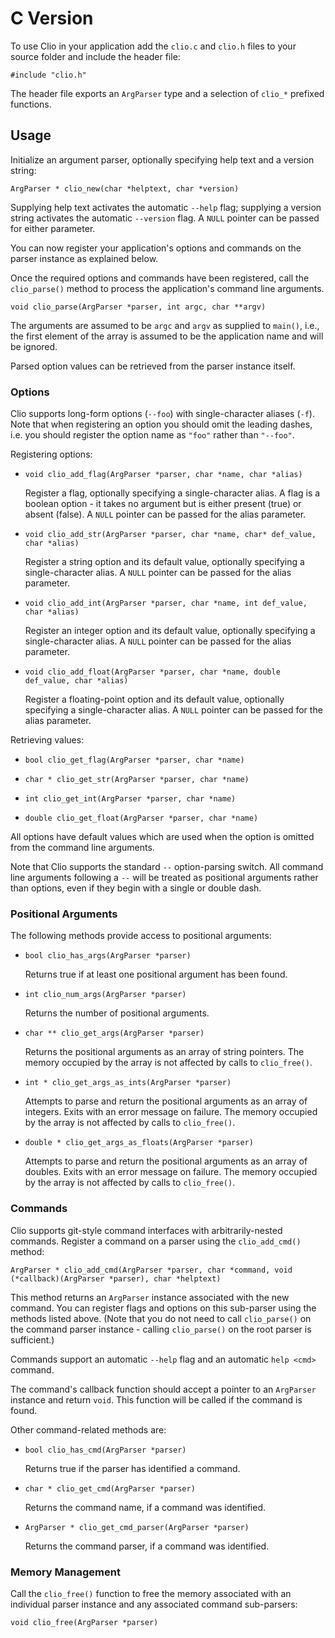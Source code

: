 
# C Version

To use Clio in your application add the `clio.c` and `clio.h` files to your source folder and include the header file:

    #include "clio.h"

The header file exports an `ArgParser` type and a selection of `clio_*` prefixed functions.


## Usage

Initialize an argument parser, optionally specifying help text and a version
string:

    ArgParser * clio_new(char *helptext, char *version)

Supplying help text activates the automatic `--help` flag; supplying a version string activates the automatic `--version` flag. A `NULL` pointer can be passed
for either parameter.

You can now register your application's options and commands on the parser instance as explained below.

Once the required options and commands have been registered, call the `clio_parse()` method to process the application's command line arguments.

    void clio_parse(ArgParser *parser, int argc, char **argv)

The arguments are assumed to be `argc` and `argv` as supplied to `main()`, i.e., the first element of the array is assumed to be the application name and will be ignored.

Parsed option values can be retrieved from the parser instance itself.


### Options

Clio supports long-form options (`--foo`) with single-character aliases (`-f`). Note that when registering an option you should omit the leading dashes, i.e. you should register the option name as `"foo"` rather than `"--foo"`.

Registering options:

*   `void clio_add_flag(ArgParser *parser, char *name, char *alias)`

    Register a flag, optionally specifying a single-character alias. A flag is
    a boolean option - it takes no argument but is either present (true) or
    absent (false). A `NULL` pointer can be passed for the alias parameter.

*   `void clio_add_str(ArgParser *parser, char *name, char* def_value, char *alias)`

    Register a string option and its default value, optionally specifying a
    single-character alias. A `NULL` pointer can be passed for the alias parameter.

*   `void clio_add_int(ArgParser *parser, char *name, int def_value, char *alias)`

    Register an integer option and its default value, optionally specifying a
    single-character alias. A `NULL` pointer can be passed for the alias parameter.

*   `void clio_add_float(ArgParser *parser, char *name, double def_value, char *alias)`

    Register a floating-point option and its default value, optionally specifying a
    single-character alias. A `NULL` pointer can be passed for the alias parameter.

Retrieving values:

*   `bool clio_get_flag(ArgParser *parser, char *name)`

*   `char * clio_get_str(ArgParser *parser, char *name)`

*   `int clio_get_int(ArgParser *parser, char *name)`

*   `double clio_get_float(ArgParser *parser, char *name)`

All options have default values which are used when the option is omitted from the command line arguments.

Note that Clio supports the standard `--` option-parsing switch. All command line arguments following a `--` will be treated as positional arguments rather than options, even if they begin with a single or double dash.


### Positional Arguments

The following methods provide access to positional arguments:

*   `bool clio_has_args(ArgParser *parser)`

    Returns true if at least one positional argument has been found.

*   `int clio_num_args(ArgParser *parser)`

    Returns the number of positional arguments.

*   `char ** clio_get_args(ArgParser *parser)`

    Returns the positional arguments as an array of string pointers.
    The memory occupied by the array is not affected by calls to `clio_free()`.

*   `int * clio_get_args_as_ints(ArgParser *parser)`

    Attempts to parse and return the positional arguments as an array of
    integers. Exits with an error message on failure.
    The memory occupied by the array is not affected by calls to `clio_free()`.

*   `double * clio_get_args_as_floats(ArgParser *parser)`

    Attempts to parse and return the positional arguments as an array of
    doubles. Exits with an error message on failure.
    The memory occupied by the array is not affected by calls to `clio_free()`.


### Commands

Clio supports git-style command interfaces with arbitrarily-nested commands. Register a command on a parser using the `clio_add_cmd()` method:

    ArgParser * clio_add_cmd(ArgParser *parser, char *command, void (*callback)(ArgParser *parser), char *helptext)

This method returns an `ArgParser` instance associated with the new command. You can register flags and options on this sub-parser using the methods listed above. (Note that you do not need to call `clio_parse()` on the command parser instance - calling `clio_parse()` on the root parser is sufficient.)

Commands support an automatic `--help` flag and an automatic `help <cmd>` command.

The command's callback function should accept a pointer to an `ArgParser` instance and return `void`. This function will be called if the command is found.

Other command-related methods are:

*   `bool clio_has_cmd(ArgParser *parser)`

    Returns true if the parser has identified a command.

*   `char * clio_get_cmd(ArgParser *parser)`

    Returns the command name, if a command was identified.

*   `ArgParser * clio_get_cmd_parser(ArgParser *parser)`

    Returns the command parser, if a command was identified.


### Memory Management

Call the `clio_free()` function to free the memory associated with an individual parser instance and any associated command sub-parsers:

    void clio_free(ArgParser *parser)
